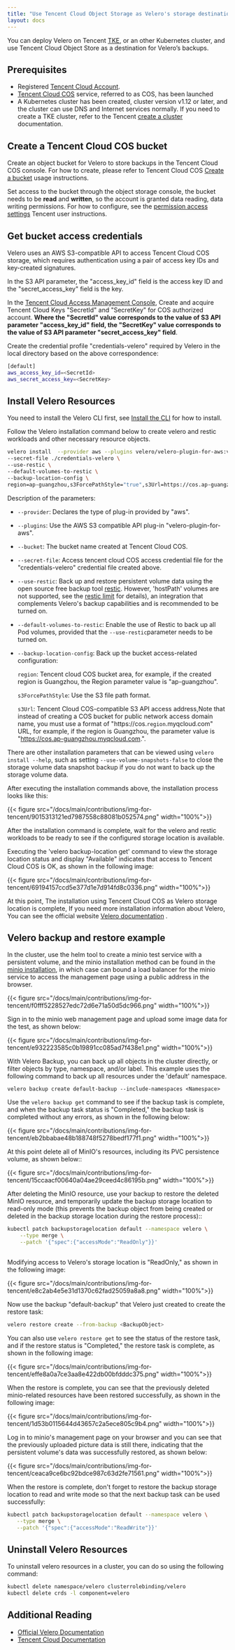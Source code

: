 ```yaml
---
title: "Use Tencent Cloud Object Storage as Velero's storage destination."
layout: docs
---
```



You can deploy Velero on Tencent [TKE](https://cloud.tencent.com/document/product/457), or an other Kubernetes cluster, and use Tencent Cloud Object Store as a destination for Velero’s backups.


## Prerequisites

- Registered [Tencent Cloud Account](https://cloud.tencent.com/register).
-  [Tencent Cloud COS](https://console.cloud.tencent.com/cos) service, referred to as COS, has been launched
- A Kubernetes cluster has been created, cluster version v1.12 or later, and the cluster can use DNS and Internet services normally. If you need to create a TKE cluster, refer to the Tencent [create a cluster](https://cloud.tencent.com/document/product/457/32189) documentation.

## Create a Tencent Cloud COS bucket

Create an object bucket for Velero to store backups in the Tencent Cloud COS console. For how to create, please refer to Tencent Cloud COS [Create a bucket](https://cloud.tencent.com/document/product/436/13309) usage instructions.

Set access to the bucket through the object storage console, the bucket needs to be **read** and **written**, so the account is granted data reading, data writing permissions. For how to configure, see the [permission access settings](https://cloud.tencent.com/document/product/436/13315.E5.8D.95.E4.B8.AA.E6.8E.88.E6.9D.83) Tencent user instructions.

## Get bucket access credentials

Velero uses an AWS S3-compatible API to access Tencent Cloud COS storage, which requires authentication using a pair of access key IDs and key-created signatures. 

In the S3 API parameter, the "access_key_id" field is the access key ID and the "secret_access_key" field is the key.

In the [Tencent Cloud Access Management Console](https://console.cloud.tencent.com/cam/capi), Create and acquire  Tencent Cloud Keys "SecretId" and "SecretKey" for  COS authorized account. **Where the "SecretId" value corresponds to the value of S3 API parameter "access_key_id" field, the "SecretKey" value corresponds to the value of S3 API parameter "secret_access_key" field**.

Create the credential profile "credentials-velero" required by Velero in the local directory based on the above correspondence:

```bash
[default]
aws_access_key_id=<SecretId>
aws_secret_access_key=<SecretKey>
```

## Install Velero Resources

You need to install the Velero CLI first, see [Install the CLI](/docs/v1.5/basic-install/#install-the-cli)  for how to install.

Follow the Velero installation command below to create velero and restic workloads and other necessary resource objects.

```bash
velero install  --provider aws --plugins velero/velero-plugin-for-aws:v1.1.0 --bucket  <BucketName> \
--secret-file ./credentials-velero \
--use-restic \
--default-volumes-to-restic \
--backup-location-config \
region=ap-guangzhou,s3ForcePathStyle="true",s3Url=https://cos.ap-guangzhou.myqcloud.com
```

Description of the parameters:

- `--provider`: Declares the type of plug-in provided by "aws".

- `--plugins`: Use the AWS S3 compatible API plug-in "velero-plugin-for-aws".

- `--bucket`: The bucket name created at Tencent Cloud COS.

- `--secret-file`: Access tencent cloud COS access credential file for the "credentials-velero" credential file created above.

- `--use-restic`: Back up and restore persistent volume data using the open source free backup tool [restic](https://github.com/restic/restic).  However, 'hostPath' volumes are not supported, see the [restic limit](/docs/v1.5/restic/#limitations) for details), an integration 		that complements Velero's backup capabilities and is recommended to be turned on.

- `--default-volumes-to-restic`: Enable the use of Restic to back up all Pod volumes, provided that the `--use-restic`parameter needs to be turned on.

- `--backup-location-config`: Back up the bucket access-related configuration:

  `region`: Tencent cloud COS bucket area, for example, if the created region is Guangzhou, the Region parameter value is "ap-guangzhou".

  `s3ForcePathStyle`: Use the S3 file path format.

  `s3Url`: Tencent Cloud COS-compatible S3 API access address,Note that instead of creating a COS bucket for public network access domain name, you must use a format of "https://cos.`region`.myqcloud.com" URL, for example, if the region is Guangzhou, the parameter value is "https://cos.ap-guangzhou.myqcloud.com.".

There are other installation parameters that can be viewed using `velero install --help`, such as setting `--use-volume-snapshots-false`  to close the storage volume data snapshot backup if you do not want to back up the storage volume data.

After executing the installation commands above, the installation process looks like this:

{{< figure src="/docs/main/contributions/img-for-tencent/9015313121ed7987558c88081b052574.png" width="100%">}}

After the installation command is complete, wait for the velero and restic workloads to be ready to see if the configured storage location is available.

Executing the 'velero backup-location get' command to view the storage location status and display "Available" indicates that access to Tencent Cloud COS is OK, as shown in the following image:

{{< figure src="/docs/main/contributions/img-for-tencent/69194157ccd5e377d1e7d914fd8c0336.png" width="100%">}}

At this point, The installation using Tencent Cloud COS as Velero storage location is complete, If you need more installation information about Velero, You can see the official website [Velero documentation](/docs/) .

## Velero backup and restore example

In the cluster, use the helm tool to create a minio test service with a persistent volume, and the minio installation method can be found in the [minio installation](https://github.com/minio/charts), in which case can bound a load balancer for the minio service to access the management page using a public address in the browser.

{{< figure src="/docs/main/contributions/img-for-tencent/f0fff5228527edc72d6e71a50d5dc966.png" width="100%">}}

Sign in to the minio web management page and upload some image data for the test, as shown below:

{{< figure src="/docs/main/contributions/img-for-tencent/e932223585c0b19891cc085ad7f438e1.png" width="100%">}}

With Velero Backup, you can back up all objects in the cluster directly, or filter objects by type, namespace, and/or label. This example uses the following command to back up all resources under the 'default' namespace.

```
velero backup create default-backup --include-namespaces <Namespace>
```

Use the `velero backup get` command to see if the backup task is complete, and when the backup task status is "Completed," the backup task is completed without any errors, as shown in the following below:

{{< figure src="/docs/main/contributions/img-for-tencent/eb2bbabae48b188748f5278bedf177f1.png" width="100%">}}

At this point delete all of MinIO's resources, including its PVC persistence volume, as shown below::

{{< figure src="/docs/main/contributions/img-for-tencent/15ccaacf00640a04ae29ceed4c86195b.png" width="100%">}}

After deleting the MinIO resource, use your backup to restore the deleted MinIO resource, and temporarily update the backup storage location to read-only mode (this prevents the backup object from being created or deleted in the backup storage location during the restore process)::

```bash
kubectl patch backupstoragelocation default --namespace velero \
    --type merge \
    --patch '{"spec":{"accessMode":"ReadOnly"}}'
   
```

Modifying access to Velero's storage location is "ReadOnly," as shown in the following image:

{{< figure src="/docs/main/contributions/img-for-tencent/e8c2ab4e5e31d1370c62fad25059a8a8.png" width="100%">}}

Now use the backup "default-backup" that Velero just created to create the restore task:

```bash
velero restore create --from-backup <BackupObject>
```

You can also use `velero restore get` to see the status of the restore task, and if the restore status is "Completed," the restore task is complete, as shown in the following image:

{{< figure src="/docs/main/contributions/img-for-tencent/effe8a0a7ce3aa8e422db00bfdddc375.png" width="100%">}}

When the restore is complete, you can see that the previously deleted minio-related resources have been restored successfully, as shown in the following image:

{{< figure src="/docs/main/contributions/img-for-tencent/1d53b0115644d43657c2a5ece805c9b4.png" width="100%">}}

Log in to minio's management page on your browser and you can see that the previously uploaded picture data is still there, indicating that the persistent volume's data was successfully restored, as shown below:

{{< figure src="/docs/main/contributions/img-for-tencent/ceaca9ce6bc92bdce987c63d2fe71561.png" width="100%">}}

When the restore is complete, don't forget to restore the backup storage location to read and write mode so that the next backup task can be used successfully:

```bash
kubectl patch backupstoragelocation default --namespace velero \
   --type merge \
   --patch '{"spec":{"accessMode":"ReadWrite"}}'
```



## Uninstall Velero Resources

To uninstall velero resources in a cluster, you can do so using the following command:

```bash
kubectl delete namespace/velero clusterrolebinding/velero
kubectl delete crds -l component=velero
```



## Additional Reading

- [Official Velero Documentation](/docs/)
- [Tencent Cloud Documentation](https://cloud.tencent.com/document/product)
